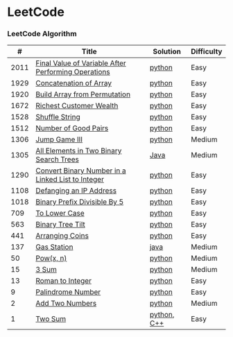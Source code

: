 LeetCode
========

### LeetCode Algorithm

| #    | Title                                                                                                                                 | Solution                                                                                                                      | Difficulty   |
|------|---------------------------------------------------------------------------------------------------------------------------------------|-------------------------------------------------------------------------------------------------------------------------------|--------------|
| 2011 | [Final Value of Variable After Performing Operations](https://leetcode.com/problems/final-value-of-variable-after-performing-operations/) | [python](Algorithms/python/FinalValueOfVariableAfterPerformingOperations/FinalValueofVariableAfterPerformingOperations.py)    | Easy         |                                                                            
| 1929 | [Concatenation of Array](https://leetcode.com/problems/concatenation-of-array/)                                                       | [python](Algorithms/python/ConcatenationOfArray/ConcatenationOfArray.py)                                                      | Easy         |
| 1920 | [Build Array from Permutation](https://leetcode.com/problems/build-array-from-permutation/)                                           | [python](Algorithms/python/BuildArrayfromPermutation/BuildArrayfromPermutation.py)                                            | Easy         |
| 1672 | [Richest Customer Wealth](https://leetcode.com/problems/richest-customer-wealth)                                                      | [python](Algorithms/python/RichestCustomerWealth/RichestCustomerWealth.py)                                                    | Easy         |
| 1528 | [Shuffle String](https://leetcode.com/problems/shuffle-string)                                                                        | [python]()                                                                                                                    | Easy         |
| 1512 | [Number of Good Pairs](https://leetcode.com/problems/number-of-good-pairs)                                                            | [python]()                                                                                                                    | Easy         |
| 1306 | [Jump Game III](https://leetcode.com/problems/jump-game-iii)                                                                          | [python](Algorithms/python/JumpGameIII/JumpGameIII.py)                                                                        | Medium       |                                                                        
| 1305 | [All Elements in Two Binary Search Trees](https://leetcode.com/problems/all-elements-in-two-binary-search-trees)                      | [Java](Algorithms/Java/All_Elements_in_Two_Binary_Search_Trees.java)                                                          | Medium       |
| 1290 | [Convert Binary Number in a Linked List to Integer](https://leetcode.com/problems/convert-binary-number-in-a-linked-list-to-integer/) | [python](Algorithms/python/1290.ConvertBinaryNumberinaLinkedListtoInteger.py)                                                 | Easy         |
| 1108 | [Defanging an IP Address](https://leetcode.com/problems/defanging-an-ip-address)                                                      | [python](Algorithms/python/DefanginganIPAddress/DefangingAnIPAddress.py)                                                      | Easy         |
| 1018 | [Binary Prefix Divisible By 5](https://leetcode.com/problems/binary-prefix-divisible-by-5/)                                           | [python](Algorithms/python/BinaryPrefixDivisibleBy5/BinaryPrefixDivisibleBy5.py)                                              | Easy         |    
| 709  | [To Lower Case](https://leetcode.com/problems/to-lower-case)                                                                          | [python](Algorithms/python/ToLowerCase/ToLowerCase.py)                                                                        | Easy         |
| 563  | [Binary Tree Tilt](https://leetcode.com/problems/binary-tree-tilt)                                                                    | [python](Algorithms/python/BinaryTreeTilt/BinaryTreeTilt.py)                                                                  | Easy         |
| 441  | [Arranging Coins](https://leetcode.com/problems/arranging-coins/)                                                                     | [python](Algorithms/python/441-arranging-coins.py)                                                                            | Easy         |
| 137  | [Gas Station](https://leetcode.com/problems/gas-station/)                                                                             | [java](Algorithms/Java/Gas_Station.java)                                                                                      | Medium       | 
| 50   | [Pow(x, n)](https://leetcode.com/problems/powx-n)                                                                                     | [python](Algorithms/python/Pow(x,n)/pow(x,n).py)                                                                              | Medium       |
| 15   | [3 Sum](https://leetcode.com/problems/3sum/)                                                                                          | [python](Algorithms/python/3Sum.py)                                                                                           | Medium       |
| 13   | [Roman to Integer](https://leetcode.com/problems/roman-to-integer/)                                                                   | [python](Algorithms/python/RomanToInteger/roman2integer.py)                                                                   | Easy         |
| 9    | [Palindrome Number](https://leetcode.com/problems/palindrome-number)                                                                  | [python](Algorithms/python/PalindromeNumber/PalindromeNumber.py)                                                              | Easy         |
| 2    | [Add Two Numbers](https://leetcode.com/problems/add-two-numbers/)                                                                     | [python](Algorithms/python/AddTwoNumbers/AddTwoNumbers.py)                                                                    | Medium       |
| 1    | [Two Sum](https://leetcode.com/problems/two-sum/)                                                                                     | [python](Algorithms/python/TwoSum/Two_Sum.py), [C++](Algorithms/C++/TwoSum/twoSum.cpp)                                        | Easy         | 

 


 

